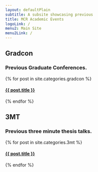 ```yaml
---
layout: defaultPlain
subtitle: A subsite showcasing previous
title: MCR Academic Events
logoLink: /
menu2: Main Site
menu2Link: /
---
```


<div class="container">
    <div class="row">
        <div class="col-lg-12 text-center">
            <h2 class="section-heading">Gradcon</h2>
            <h3 class="section-subheading text-muted">Previous Graduate Conferences.</h3>
        </div>
    </div>
    <div class="row">
    {% for post in site.categories.gradcon %}
        <div class="col-md-4 col-sm-6 services-item">
            <div class="services-caption">
                <h4><a href="{{site.url}}{{site.baseurl}}{{ post.url }}">{{ post.title }}</a></h4>
            </div>
        </div>
    {% endfor %}
    </div>
</div>

<div class="container">
    <div class="row">
        <div class="col-lg-12 text-center">
            <h2 class="section-heading">3MT</h2>
            <h3 class="section-subheading text-muted">Previous three minute thesis talks.</h3>
        </div>
    </div>
    <div class="row">
    {% for post in site.categories.3mt %}
        <div class="col-md-4 col-sm-6 services-item">
            <div class="services-caption">
                <h4><a href="{{site.url}}{{site.baseurl}}{{ post.url }}">{{ post.title }}</a></h4>
            </div>
        </div>
    {% endfor %}
    </div>
</div>
